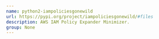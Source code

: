 ```yaml
---
name: python2-iampoliciesgonewild
url: https://pypi.org/project/iampoliciesgonewild/#files
description: AWS IAM Policy Expander Minimizer.
group: None
---
```

